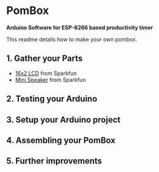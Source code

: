 # PomBox
**Arduino Software for ESP-8266 based productivity timer**

This readme details how to make your own pombox.

## 1. Gather your Parts

 - [16x2 LCD](https://www.sparkfun.com/products/16397) from Sparkfun
 - [Mini Speaker](https://www.sparkfun.com/products/7950) from Sparkfun

## 2. Testing your Arduino

## 3. Setup your Arduino project

## 4. Assembling your PomBox

## 5. Further improvements
